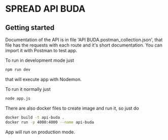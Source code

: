 # SPREAD API BUDA

## Getting started

Documentation of the API is in file 'API BUDA.postman_collection.json', that file has the requests with each route and it's short documentation. You can import it with Postman to test app. 

To run in development mode just 
```bash
npm run dev
```
that will execute app with Nodemon.

To run it normally just
```bash
node app.js
```

There are also docker files to create image and run it,
so just do 
```bash
docker build -t api-buda .
docker run -p 4000:4000 --name api-buda
``` 
App will run on production mode.

